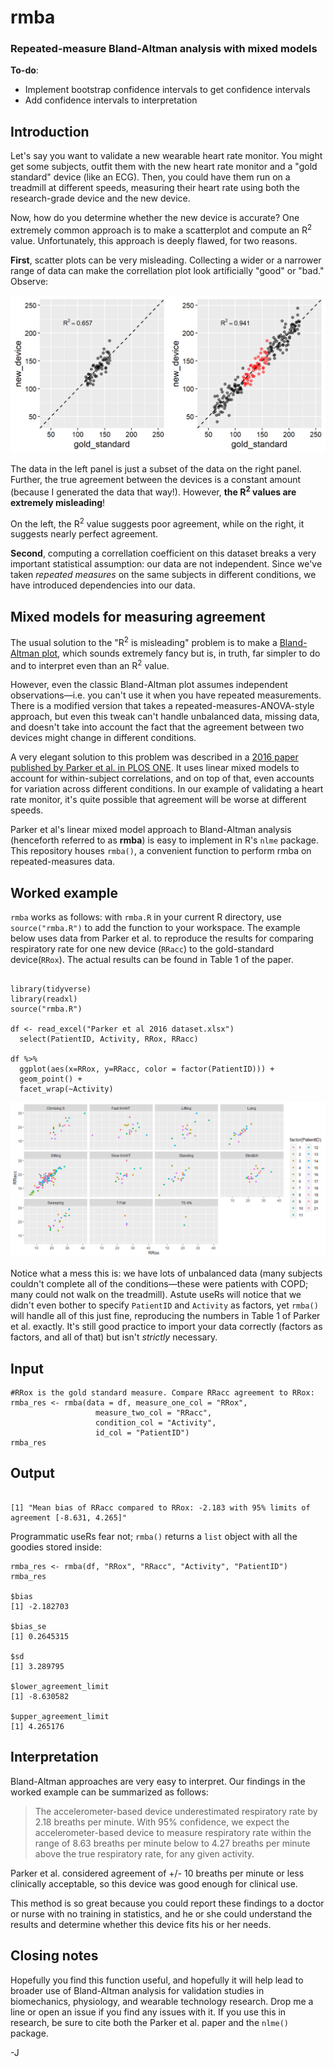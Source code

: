 # rmba

### Repeated-measure Bland-Altman analysis with mixed models

**To-do**:   
 * Implement bootstrap confidence intervals to get confidence intervals
 * Add confidence intervals to interpretation

## Introduction

Let's say you want to validate a new wearable heart rate monitor. You might get some subjects, outfit them with the new heart rate monitor and a "gold standard" device (like an ECG). Then, you could have them run on a treadmill at different speeds, measuring their heart rate using both the research-grade device and the new device.

Now, how do you determine whether the new device is accurate? One extremely common approach is to make a scatterplot and compute an R<sup>2</sup> value. Unfortunately, this approach is deeply flawed, for two reasons.

**First**, scatter plots can be very misleading. Collecting a wider or a narrower range of data can make the correllation plot look artificially "good" or "bad." Observe:

![](plots/corr_comparison.png)

The data in the left panel is just a subset of the data on the right panel. Further, the true agreement between the devices is a constant amount (because I generated the data that way!). However, **the R<sup>2</sup> values are extremely misleading**!

On the left, the  R<sup>2</sup> value suggests poor agreement, while on the right, it suggests nearly perfect agreement.

**Second**, computing a correllation coefficient on this dataset breaks a very important statistical assumption: our data are not independent. Since we've taken *repeated measures* on the same subjects in different conditions, we have introduced dependencies into our data.

## Mixed models for measuring agreement

The usual solution to the "R<sup>2</sup> is misleading" problem is to make a [Bland-Altman plot](https://www.thelancet.com/retrieve/pii/S0140673686908378), which sounds extremely fancy but is, in truth, far simpler to do and to interpret even than an R<sup>2</sup> value.  

However, even the classic Bland-Altman plot assumes independent observations—i.e. you can't use it when you have repeated measurements. There is a modified version that takes a repeated-measures-ANOVA-style approach, but even this tweak can't handle unbalanced data, missing data, and doesn't take into account the fact that the agreement between two devices might change in different conditions.

A very elegant solution to this problem was described in a [2016 paper published by Parker et al. in PLOS ONE](https://journals.plos.org/plosone/article?id=10.1371/journal.pone.0168321). It uses linear mixed models to account for within-subject correlations, and on top of that, even accounts for variation across different conditions. In our example of validating a heart rate monitor, it's quite possible that agreement will be worse at different speeds.

Parker et al's linear mixed model approach to Bland-Altman analysis (henceforth referred to as **rmba**) is easy to implement in R's `nlme` package. This repository houses `rmba()`, a convenient function to perform rmba on repeated-measures data.

## Worked example

`rmba` works as follows: with `rmba.R` in your current R directory, use `source("rmba.R")` to add the function to your workspace. The example below uses data from Parker et al. to reproduce the results for comparing respiratory rate for one new device (`RRacc`) to the gold-standard device(`RRox`). The actual results can be found in Table 1 of the paper.

```

library(tidyverse)
library(readxl)
source("rmba.R")

df <- read_excel("Parker et al 2016 dataset.xlsx")
  select(PatientID, Activity, RRox, RRacc)

df %>%
  ggplot(aes(x=RRox, y=RRacc, color = factor(PatientID))) +
  geom_point() +
  facet_wrap(~Activity)

```

![](plots/rmba_demo_figure.png)

Notice what a mess this is: we have lots of unbalanced data (many subjects couldn't complete all of the conditions—these were patients with COPD; many could not walk on the treadmill). Astute useRs will notice that we didn't even bother to specify `PatientID` and `Activity` as factors, yet `rmba()` will handle all of this just fine, reproducing the numbers in Table 1 of Parker et al. exactly. It's still good practice to import your data correctly (factors as factors, and all of that) but isn't *strictly* necessary.  

## Input

```
#RRox is the gold standard measure. Compare RRacc agreement to RRox:
rmba_res <- rmba(data = df, measure_one_col = "RRox",
                   measure_two_col = "RRacc",
                   condition_col = "Activity",
                   id_col = "PatientID")
rmba_res

```

## Output

```

[1] "Mean bias of RRacc compared to RRox: -2.183 with 95% limits of agreement [-8.631, 4.265]"

```

Programmatic useRs fear not; `rmba()` returns a `list` object with all the goodies stored inside:

```
rmba_res <- rmba(df, "RRox", "RRacc", "Activity", "PatientID")
rmba_res

$bias
[1] -2.182703

$bias_se
[1] 0.2645315

$sd
[1] 3.289795

$lower_agreement_limit
[1] -8.630582

$upper_agreement_limit
[1] 4.265176

```
## Interpretation

Bland-Altman approaches are very easy to interpret. Our findings in the worked example can be summarized as follows:

> The accelerometer-based device underestimated respiratory rate by 2.18 breaths per minute. With 95% confidence, we expect the accelerometer-based device to measure respiratory rate within the range of 8.63 breaths per minute below to 4.27 breaths per minute above the true respiratory rate, for any given activity.

Parker et al. considered agreement of +/- 10 breaths per minute or less clinically acceptable, so this device was good enough for clinical use.

This method is so great because you could report these findings to a doctor or nurse with no training in statistics, and he or she could understand the results and determine whether this device fits his or her needs.

## Closing notes

Hopefully you find this function useful, and hopefully it will help lead to broader use of Bland-Altman analysis for validation studies in biomechanics, physiology, and wearable technology research. Drop me a line or open an issue if you find any issues with it. If you use this in research, be sure to cite both the Parker et al. paper and the `nlme()` package.

-J
